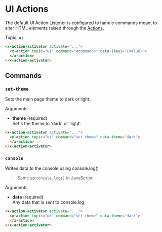 # UI Actions

The default UI Action Listener is configured to handle commands meant to alter HTML elements
raised through the [Actions](/actions).

Topic: `ui`

```html
<x-action-activator activate="...">
  <x-action topic="ui" command="<command>" data-(key)="(value)">
  </x-action>
</x-action-activator>
```

## Commands

### `set-theme`

Sets the main page theme to dark or light.

Arguments:

- **theme** (required)\
  Set's the theme to 'dark' or 'light'.

```html
<x-action-activator activate="...">
  <x-action topic="ui" command="set-theme" data-theme="dark">
  </x-action>
</x-action-activator>
```

### `console`

Writes data to the console using console.log()

> Same as `console.log()` in JavaScript

Arguments:

- **data** (required)\
  Any data that is sent to console.log

```html
<x-action-activator activate="...">
  <x-action topic="ui" command="set-theme" data-theme="dark">
  </x-action>
</x-action-activator>
```
